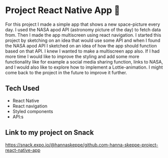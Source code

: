 # Project React Native App 📱
For this project I made a simple app that shows a new space-picture every day. I used the NASA apod API (astronomy picture of the day) to fetch data from. Then I made the app multiscreen using react navigation.
I started this project by sketching on an idea that would use some API and when I found the NASA apod API I sketched on an idea of how the app should function based on that API. I knew I wanted to make a multiscreen app also.
If I had more time I would like to improve the styling and add some more functionality like for example a social media sharing function, links to NASA, and I would also like to explore how to implement a Lottie-animation. I might come back to the project in the future to improve it further.

## Tech Used
- React Native 
- React navigation
- Styled components
- API:s

## Link to my project on Snack
https://snack.expo.io/@hannaskeppe/github.com-hanna-skeppe-project-react-native-app


